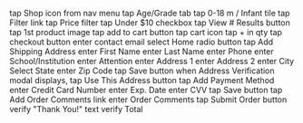tap Shop icon from nav menu
tap Age/Grade tab
tap 0-18 m / Infant tile
tap Filter link
tap Price filter
tap Under $10 checkbox
tap View # Results button
tap 1st product image
tap add to cart button
tap cart icon
tap + in qty
tap checkout button
enter contact email
select Home radio button
tap Add Shipping Address
enter First Name
enter Last Name
enter Phone
enter School/Institution
enter Attention
enter Address 1
enter Address 2
enter City
Select State
enter Zip Code
tap Save button
when Address Verification modal displays, tap Use This Address button
tap Add Payment Method
enter Credit Card Number
enter Exp. Date
enter CVV
tap Save button
tap Add Order Comments link
enter Order Comments
tap Submit Order button
verify "Thank You!" text
verify Total
